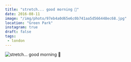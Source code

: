 ```yaml
---
title: "stretch... good morning 🌾"
date: 2016-08-11
image: "/img/photo/97eb4a0d65e6c0b741aa5d566448ec68.jpg"
location: "Green Park"
instagram: true
draft: false
tags:
 - london
---
```


![stretch... good morning 🌾](/img/photo/97eb4a0d65e6c0b741aa5d566448ec68.jpg)
